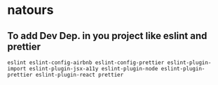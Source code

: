 # natours


## To add Dev Dep. in you project like eslint and prettier 
```
eslint eslint-config-airbnb eslint-config-prettier eslint-plugin-import eslint-plugin-jsx-a11y eslint-plugin-node eslint-plugin-prettier eslint-plugin-react prettier
```
